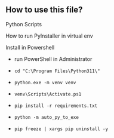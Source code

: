 ## How to use this file?

Python Scripts

How to run PyInstaller in virtual env

Install in Powershell

- run PowerShell in Administrator
- `cd "C:\Program Files\Python311\"`
- `python.exe -m venv venv`
- `venv\Scripts\Activate.ps1`
- `pip install -r requirements.txt`
- `python -m auto_py_to_exe`

- `pip freeze | xargs pip uninstall -y`
